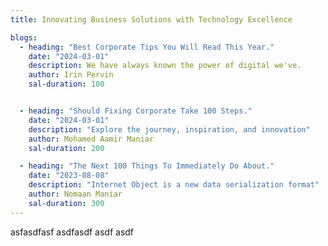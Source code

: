 ```yaml
---
title: Innovating Business Solutions with Technology Excellence

blogs:
  - heading: "Best Corporate Tips You Will Read This Year."
    date: "2024-03-01"
    description: We have always known the power of digital we've.
    author: Irin Pervin
    sal-duration: 100


  - heading: "Should Fixing Corporate Take 100 Steps."
    date: "2024-03-01"
    description: "Explore the journey, inspiration, and innovation"
    author: Mohamed Aamir Maniar
    sal-duration: 200

  - heading: "The Next 100 Things To Immediately Do About."
    date: "2023-08-08"
    description: "Internet Object is a new data serialization format"
    author: Nomaan Maniar
    sal-duration: 300
---
```

asfasdfasf asdfasdf asdf
asdf
